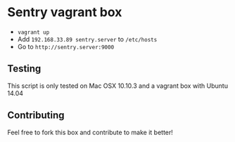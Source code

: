 # Sentry vagrant box

- `vagrant up`
- Add `192.168.33.89 sentry.server` to `/etc/hosts`
- Go to `http://sentry.server:9000`

## Testing

This script is only tested on Mac OSX 10.10.3 and a vagrant box with Ubuntu 14.04

## Contributing

Feel free to fork this box and contribute to make it better!